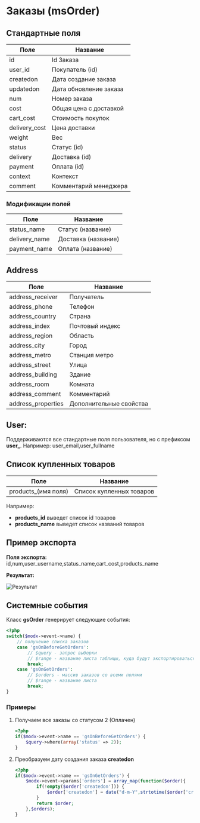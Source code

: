 # Заказы (msOrder)

## Стандартные поля

| Поле          | Название               |
|---------------|------------------------|
| id            | Id Заказа              |
| user_id       | Покупатель (id)        |
| createdon     | Дата создание заказа   |
| updatedon     | Дата обновление заказа |
| num           | Номер заказа           |
| cost          | Общая цена с доставкой |
| cart_cost     | Стоимость покупок      |
| delivery_cost | Цена доставки          |
| weight        | Вес                    |
| status        | Статус (id)            |
| delivery      | Доставка (id)          |
| payment       | Оплата (id)            |
| context       | Контекст               |
| comment       | Комментарий менеджера  |

### Модификации полей

| Поле          | Название            |
|---------------|---------------------|
| status_name   | Статус (название)   |
| delivery_name | Доставка (название) |
| payment_name  | Оплата (название)   |

## Address

| Поле               | Название                |
|--------------------|-------------------------|
| address_receiver   | Получатель              |
| address_phone      | Телефон                 |
| address_country    | Страна                  |
| address_index      | Почтовый индекс         |
| address_region     | Область                 |
| address_city       | Город                   |
| address_metro      | Станция метро           |
| address_street     | Улица                   |
| address_building   | Здание                  |
| address_room       | Комната                 |
| address_comment    | Комментарий             |
| address_properties | Дополнительные свойства |

## User:

Поддерживаются все стандартные поля пользователя, но с префиксом **user_**.
Например: user_email,user_fullname

## Список купленных товаров

| Поле                | Название                 |
|---------------------|--------------------------|
| products_(имя поля) | Список купленных товаров |

Например:

* **products_id** выведет список id товаров
* **products_name** выведет список названий товаров

## Пример экспорта

**Поля экспорта:** id,num,user_username,status_name,cart_cost,products_name

**Результат:**

![Результат](https://file.modx.pro/files/9/3/b/93bed6c24decff7d8598b9819d82d080.jpg)

## Системные события

Класс **gsOrder** генерирует следующие события:

```php
<?php
switch($modx->event->name) {
    // получение списка заказов
    case 'gsOnBeforeGetOrders':
        // $query - запрос выборки
        // $range - название листа таблицы, куда будут экспортироваться данные
        break;
    case 'gsOnGetOrders':
        // $orders - массив заказов со всеми полями
        // $range - название листа
        break;
}
```

### Примеры

1. Получаем все заказы со статусом 2 (Оплачен)

    ```php
    <?php
    if($modx->event->name == 'gsOnBeforeGetOrders') {
        $query->where(array('status' => 2));
    }
    ```

2. Преобразуем дату создания заказа **createdon**

    ```php
    <?php
    if($modx->event->name == 'gsOnGetOrders') {
        $modx->event->params['orders'] = array_map(function($order){
            if(!empty($order['createdon'])) {
                $order['createdon'] = date("d-m-Y",strtotime($order['createdon']));
            }
            return $order;
        },$orders);
    }
    ```

